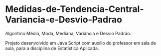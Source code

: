 # Medidas-de-Tendencia-Central-Variancia-e-Desvio-Padrao

Algoritmo Média, Moda, Mediana, Variância e Desvio Padrão.

Projeto desenvolvido em Java Script com auxílio do professor em sala de aula, para a disciplina de Estatística Aplicada.
